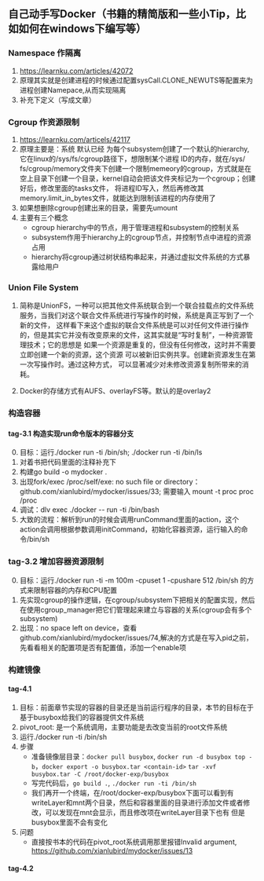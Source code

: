 ## 自己动手写Docker（书籍的精简版和一些小Tip，比如如何在windows下编写等）
### Namespace 作隔离
1. https://learnku.com/articles/42072
2. 原理其实就是创建进程的时候通过配置sysCall.CLONE_NEWUTS等配置来为进程创建Namepace,从而实现隔离
3. 补充下定义（写成文章）

### Cgroup 作资源限制
1. https://learnku.com/articels/42117
2. 原理主要是：系统 默认已经 为每个subsystem创建了一个默认的hierarchy,它在linux的/sys/fs/cgroup路径下，想限制某个进程 ID的内存，就在/sys/
fs/cgroup/memory文件夹下创建一个限制memeory的cgroup，方式就是在空上目录下创建一个目录，kernel自动会把该文件夹标记为一个cgroup；创建好后，修改里面的tasks文件，
   将进程ID写入，然后再修改其memory.limit_in_bytes文件，就能达到限制该进程的内存使用了
3. 如果想删除cgroup创建出来的目录，需要先umount <dir-name>
4. 主要有三个概念
   - cgroup hierarchy中的节点，用于管理进程和subsystem的控制关系
   - subsystem作用于hierarchy上的cgroup节点，并控制节点中进程的资源占用
   - hierarchy将cgroup通过树状结构串起来，并通过虚拟文件系统的方式暴露给用户

### Union File System
1. 简称是UnionFS，一种可以把其他文件系统联合到一个联合挂载点的文件系统服务，当我们对这个联合文件系统进行写操作的时候，系统是真正写到了一个新的文件，
这样看下来这个虚拟的联合文件系统是可以对任何文件进行操作的，但是其实它并没有改变原来的文件，这其实就是“写时复制”，一种资源管理技术；它的思想是
   如果一个资源是重复的，但没有任何修改，这时并不需要立即创建一个新的资源，这个资源 可以被新旧实例共享。创建新资源发生在第一次写操作时。通过这种方式，
   可以显著减少对未修改资源复制所带来的消耗。
   
2. Docker的存储方式有AUFS、overlayFS等。默认的是overlay2

### 构造容器
#### tag-3.1 构造实现run命令版本的容器分支
0. 目标：运行./docker run -ti /bin/sh; ./docker run -ti /bin/ls
1. 对着书把代码里面的注释补充下
2. 构建go build -o mydocker .
3. 出现fork/exec /proc/self/exe: no such file or directory： github.com/xianlubird/mydocker/issues/33; 需要输入 mount -t proc proc /proc
4. 调试：dlv exec ./docker -- run -ti /bin/bash
5. 大致的流程：解析到run的时候会调用runCommand里面的action，这个action会调用根据参数调用initCommand，初始化容器资源，运行输入的命令/bin/sh

### tag-3.2 增加容器资源限制
0. 目标：运行./docker run -ti -m 100m -cpuset 1 -cpushare 512 /bin/sh 的方式来限制容器的内存和CPU配置
1. 先实现cgroup的操作逻辑，在cgroup/subsystem下把相关的配置实现，然后在使用cgroup_manager把它们管理起来建立与容器的关系(cgroup会有多个subsystem)
3. 出现：no space left on device，查看github.com/xianlubird/mydocker/issues/74,解决的方式是在写入pid之前，先看看相关的配置项是否有配置值，添加一个enable项

### 构建镜像
#### tag-4.1
1. 目标：前面章节实现的容器的目录还是当前运行程序的目录，本节的目标在于基于busybox给我们的容器提供文件系统
2. pivot_root: 是一个系统调用，主要功能是去改变当前的root文件系统
3. 运行./docker run -ti /bin/sh
4. 步骤
    - 准备镜像层目录：`docker pull busybox`, `docker run -d busybox top -b`，`docker export -o busybox.tar <contain-id>`
    `tar -xvf busybox.tar -C /root/docker-exp/busybox`
    - 写完代码后，`go build .`, `./docker run -ti /bin/sh`
    - 我们再开一个终端，在/root/docker-exp/busybox下面可以看到有writeLayer和mnt两个目录，然后和容器里面的目录进行添加文件或者修改，可以发现在mnt会显示，而且修改项在writeLayer目录下也有
        但是busybox里面不会有变化
5. 问题
    - 直接按书本的代码在pivot_root系统调用那里报错Invalid argument, https://github.com/xianlubird/mydocker/issues/13


#### tag-4.2
